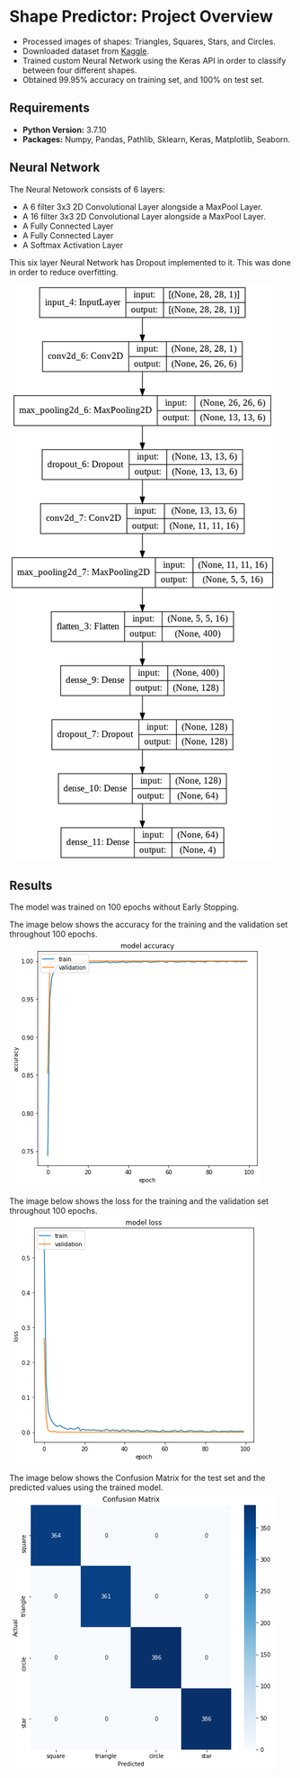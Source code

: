 # Shape Predictor: Project Overview
- Processed images of shapes: Triangles, Squares, Stars, and Circles.
- Downloaded dataset from [Kaggle](https://www.kaggle.com/smeschke/four-shapes).
- Trained custom Neural Network using the Keras API in order to classify between four different shapes.
- Obtained 99.95% accuracy on training set, and 100% on test set.

## Requirements
- **Python Version:** 3.7.10
- **Packages:** Numpy, Pandas, Pathlib, Sklearn, Keras, Matplotlib, Seaborn.

## Neural Network
The Neural Netowork consists of 6 layers:
- A 6 filter 3x3 2D Convolutional Layer alongside a MaxPool Layer.
- A 16 filter 3x3 2D Convolutional Layer alongside a MaxPool Layer.
- A Fully Connected Layer
- A Fully Connected Layer
- A Softmax Activation Layer

This six layer Neural Network has Dropout implemented to it. This was done in order to reduce overfitting.

![alt text](https://github.com/AReyH/shape_predictor/blob/main/NN_Architecture.png 'Neural Network')

## Results
The model was trained on 100 epochs without Early Stopping.

The image below shows the accuracy for the training  and the validation set throughout 100 epochs.
![alt text](https://github.com/AReyH/shape_predictor/blob/main/images/model_accuracy.png)

The image below shows the loss for the training and the validation set throughout 100 epochs.
![alt text](https://github.com/AReyH/shape_predictor/blob/main/images/model_loss.png)

The image below shows the Confusion Matrix for the test set and the predicted values using the trained model.
![alt text](https://github.com/AReyH/shape_predictor/blob/main/images/model_cm.png)
